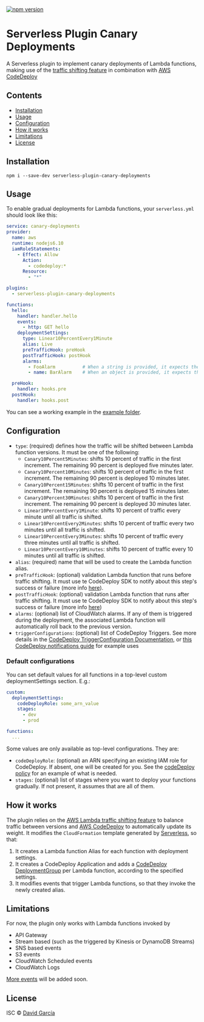 [![npm version](https://badge.fury.io/js/serverless-plugin-canary-deployments.svg)](https://badge.fury.io/js/serverless-plugin-canary-deployments)

# Serverless Plugin Canary Deployments

A Serverless plugin to implement canary deployments of Lambda functions, making use of the [traffic shifting feature](https://docs.aws.amazon.com/lambda/latest/dg/lambda-traffic-shifting-using-aliases.html) in combination with [AWS CodeDeploy](https://docs.aws.amazon.com/lambda/latest/dg/automating-updates-to-serverless-apps.html)

## Contents

- [Installation](#installation)
- [Usage](#usage)
- [Configuration](#configuration)
- [How it works](#how)
- [Limitations](#limitations)
- [License](#license)

## <a name="installation"></a>Installation

`npm i --save-dev serverless-plugin-canary-deployments`

## <a name="usage"></a>Usage

To enable gradual deployments for Lambda functions, your `serverless.yml` should look like this:

```yaml
service: canary-deployments
provider:
  name: aws
  runtime: nodejs6.10
  iamRoleStatements:
    - Effect: Allow
      Action:
        - codedeploy:*
      Resource:
        - "*"

plugins:
  - serverless-plugin-canary-deployments

functions:
  hello:
    handler: handler.hello
    events:
      - http: GET hello
    deploymentSettings:
      type: Linear10PercentEvery1Minute
      alias: Live
      preTrafficHook: preHook
      postTrafficHook: postHook
      alarms:
        - FooAlarm          # When a string is provided, it expects the alarm Logical ID
        - name: BarAlarm    # When an object is provided, it expects the alarm name in the name property

  preHook:
    handler: hooks.pre
  postHook:
    handler: hooks.post
```

You can see a working example in the [example folder](./example/).

## <a name="configuration"></a>Configuration

* `type`: (required) defines how the traffic will be shifted between Lambda function versions. It must be one of the following:
  - `Canary10Percent5Minutes`: shifts 10 percent of traffic in the first increment. The remaining 90 percent is deployed five minutes later.
  - `Canary10Percent10Minutes`: shifts 10 percent of traffic in the first increment. The remaining 90 percent is deployed 10 minutes later.
  - `Canary10Percent15Minutes`: shifts 10 percent of traffic in the first increment. The remaining 90 percent is deployed 15 minutes later.
  - `Canary10Percent30Minutes`: shifts 10 percent of traffic in the first increment. The remaining 90 percent is deployed 30 minutes later.
  - `Linear10PercentEvery1Minute`: shifts 10 percent of traffic every minute until all traffic is shifted.
  - `Linear10PercentEvery2Minutes`: shifts 10 percent of traffic every two minutes until all traffic is shifted.
  - `Linear10PercentEvery3Minutes`: shifts 10 percent of traffic every three minutes until all traffic is shifted.
  - `Linear10PercentEvery10Minutes`: shifts 10 percent of traffic every 10 minutes until all traffic is shifted.
* `alias`: (required) name that will be used to create the Lambda function alias.
* `preTrafficHook`: (optional) validation Lambda function that runs before traffic shifting. It must use te CodeDeploy SDK to notify about this step's success or failure (more info [here](https://docs.aws.amazon.com/codedeploy/latest/userguide/reference-appspec-file-structure-hooks.html)).
* `postTrafficHook`: (optional) validation Lambda function that runs after traffic shifting. It must use te CodeDeploy SDK to notify about this step's success or failure (more info [here](https://docs.aws.amazon.com/codedeploy/latest/userguide/reference-appspec-file-structure-hooks.html))
* `alarms`: (optional) list of CloudWatch alarms. If any of them is triggered during the deployment, the associated Lambda function will automatically roll back to the previous version.
* `triggerConfigurations`: (optional) list of CodeDeploy Triggers. See more details in the [CodeDeploy TriggerConfiguration Documentation](https://docs.aws.amazon.com/AWSCloudFormation/latest/UserGuide/aws-properties-codedeploy-deploymentgroup-triggerconfig.html), or [this CodeDeploy notifications guide](https://docs.aws.amazon.com/codedeploy/latest/userguide/monitoring-sns-event-notifications-create-trigger.html) for example uses

### Default configurations

You can set default values for all functions in a top-level custom deploymentSettings section.  E.g.:

```yaml
custom:
  deploymentSettings:
    codeDeployRole: some_arn_value
    stages:
      - dev
      - prod

functions:
  ...
```

Some values are only available as top-level configurations.  They are:

* `codeDeployRole`: (optional) an ARN specifying an existing IAM role for CodeDeploy.  If absent, one will be created for you.  See the [codeDeploy policy](./example-code-deploy-policy.json) for an example of what is needed.
* `stages`: (optional) list of stages where you want to deploy your functions gradually. If not present, it assumes that are all of them.

## <a name="how"></a>How it works

The plugin relies on the [AWS Lambda traffic shifting feature](https://docs.aws.amazon.com/lambda/latest/dg/lambda-traffic-shifting-using-aliases.html) to balance traffic between versions and [AWS CodeDeploy](https://docs.aws.amazon.com/lambda/latest/dg/automating-updates-to-serverless-apps.html) to automatically update its weight. It modifies the `CloudFormation` template generated by [Serverless](https://github.com/serverless/serverless), so that:

1. It creates a Lambda function Alias for each function with deployment settings.
2. It creates a CodeDeploy Application and adds a [CodeDeploy DeploymentGroup](https://docs.aws.amazon.com/AWSCloudFormation/latest/UserGuide/aws-resource-codedeploy-deploymentgroup.html) per Lambda function, according to the specified settings.
3. It modifies events that trigger Lambda functions, so that they invoke the newly created alias.

## <a name="limitations"></a>Limitations

For now, the plugin only works with Lambda functions invoked by

* API Gateway
* Stream based (such as the triggered by Kinesis or DynamoDB Streams)
* SNS based events
* S3 events
* CloudWatch Scheduled events
* CloudWatch Logs

[More events](https://serverless.com/framework/docs/providers/aws/events/) will be added soon.

## <a name="license"></a>License

ISC © [David García](https://github.com/davidgf)
